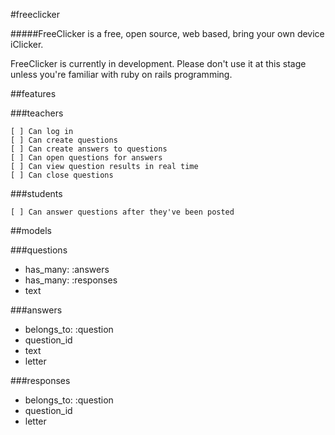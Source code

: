 #freeclicker

#####FreeClicker is a free, open source, web based, bring your own device iClicker.

FreeClicker is currently in development. Please don't use it at this stage unless you're familiar with ruby on rails programming.

##features

###teachers

    [ ] Can log in
    [ ] Can create questions
    [ ] Can create answers to questions
    [ ] Can open questions for answers
    [ ] Can view question results in real time
    [ ] Can close questions

###students

    [ ] Can answer questions after they've been posted

##models

###questions

* has_many: :answers
* has_many: :responses
* text

###answers

* belongs_to: :question
* question_id
* text
* letter

###responses

* belongs_to: :question
* question_id
* letter